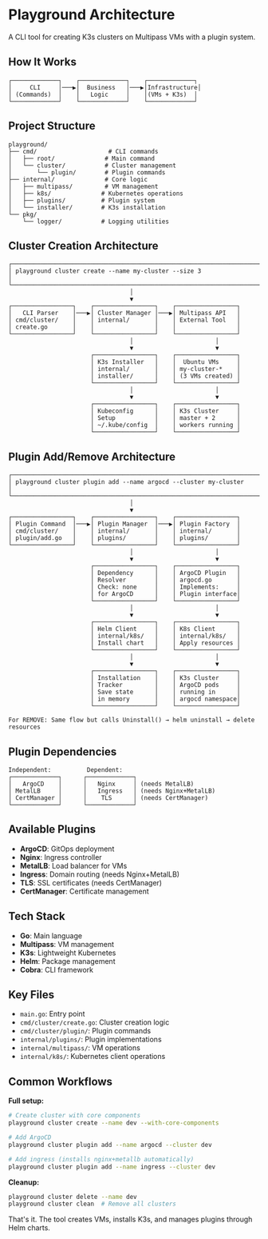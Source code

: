 # Playground Architecture

A CLI tool for creating K3s clusters on Multipass VMs with a plugin system.

## How It Works

```
┌─────────────┐    ┌─────────────┐    ┌─────────────┐
│     CLI     │───▶│  Business   │───▶│Infrastructure│
│ (Commands)  │    │   Logic     │    │(VMs + K3s)  │
└─────────────┘    └─────────────┘    └─────────────┘
```

## Project Structure

```
playground/
├── cmd/                    # CLI commands
│   ├── root/              # Main command
│   └── cluster/           # Cluster management
│       └── plugin/        # Plugin commands
├── internal/              # Core logic
│   ├── multipass/         # VM management
│   ├── k8s/              # Kubernetes operations
│   ├── plugins/          # Plugin system
│   └── installer/        # K3s installation
└── pkg/
    └── logger/           # Logging utilities
```

## Cluster Creation Architecture

```
┌─────────────────────────────────────────────────────────────────────────┐
│ playground cluster create --name my-cluster --size 3                   │
└─────────────────────────────────────────────────────────────────────────┘
                                  │
                                  ▼
┌─────────────────┐    ┌─────────────────┐    ┌─────────────────┐
│   CLI Parser    │───▶│ Cluster Manager │───▶│ Multipass API   │
│ cmd/cluster/    │    │ internal/       │    │ External Tool   │
│ create.go       │    │                 │    │                 │
└─────────────────┘    └─────────────────┘    └─────────────────┘
                                  │                       │
                                  ▼                       ▼
                       ┌─────────────────┐    ┌─────────────────┐
                       │ K3s Installer   │    │  Ubuntu VMs     │
                       │ internal/       │    │ my-cluster-*    │
                       │ installer/      │    │ (3 VMs created) │
                       └─────────────────┘    └─────────────────┘
                                  │                       │
                                  ▼                       ▼
                       ┌─────────────────┐    ┌─────────────────┐
                       │ Kubeconfig      │    │ K3s Cluster     │
                       │ Setup           │    │ master + 2      │
                       │ ~/.kube/config  │    │ workers running │
                       └─────────────────┘    └─────────────────┘
```

## Plugin Add/Remove Architecture

```
┌─────────────────────────────────────────────────────────────────────────┐
│ playground cluster plugin add --name argocd --cluster my-cluster       │
└─────────────────────────────────────────────────────────────────────────┘
                                  │
                                  ▼
┌─────────────────┐    ┌─────────────────┐    ┌─────────────────┐
│ Plugin Command  │───▶│ Plugin Manager  │───▶│ Plugin Factory  │
│ cmd/cluster/    │    │ internal/       │    │ internal/       │
│ plugin/add.go   │    │ plugins/        │    │ plugins/        │
└─────────────────┘    └─────────────────┘    └─────────────────┘
                                  │                       │
                                  ▼                       ▼
                       ┌─────────────────┐    ┌─────────────────┐
                       │ Dependency      │    │ ArgoCD Plugin   │
                       │ Resolver        │    │ argocd.go       │
                       │ Check: none     │    │ Implements:     │
                       │ for ArgoCD      │    │ Plugin interface│
                       └─────────────────┘    └─────────────────┘
                                  │                       │
                                  ▼                       ▼
                       ┌─────────────────┐    ┌─────────────────┐
                       │ Helm Client     │    │ K8s Client      │
                       │ internal/k8s/   │    │ internal/k8s/   │
                       │ Install chart   │    │ Apply resources │
                       └─────────────────┘    └─────────────────┘
                                  │                       │
                                  ▼                       ▼
                       ┌─────────────────┐    ┌─────────────────┐
                       │ Installation    │    │ K3s Cluster     │
                       │ Tracker         │    │ ArgoCD pods     │
                       │ Save state      │    │ running in      │
                       │ in memory       │    │ argocd namespace│
                       └─────────────────┘    └─────────────────┘

For REMOVE: Same flow but calls Uninstall() → helm uninstall → delete resources
```

## Plugin Dependencies

```
Independent:          Dependent:
┌─────────────┐      ┌─────────────┐
│   ArgoCD    │      │   Nginx     │ (needs MetalLB)
│ MetalLB     │      │   Ingress   │ (needs Nginx+MetalLB)
│ CertManager │      │    TLS      │ (needs CertManager)
└─────────────┘      └─────────────┘
```

## Available Plugins

- **ArgoCD**: GitOps deployment
- **Nginx**: Ingress controller
- **MetalLB**: Load balancer for VMs
- **Ingress**: Domain routing (needs Nginx+MetalLB)
- **TLS**: SSL certificates (needs CertManager)
- **CertManager**: Certificate management

## Tech Stack

- **Go**: Main language
- **Multipass**: VM management
- **K3s**: Lightweight Kubernetes
- **Helm**: Package management
- **Cobra**: CLI framework

## Key Files

- `main.go`: Entry point
- `cmd/cluster/create.go`: Cluster creation logic
- `cmd/cluster/plugin/`: Plugin commands
- `internal/plugins/`: Plugin implementations
- `internal/multipass/`: VM operations
- `internal/k8s/`: Kubernetes client operations

## Common Workflows

**Full setup:**
```bash
# Create cluster with core components
playground cluster create --name dev --with-core-components

# Add ArgoCD
playground cluster plugin add --name argocd --cluster dev

# Add ingress (installs nginx+metallb automatically)
playground cluster plugin add --name ingress --cluster dev
```

**Cleanup:**
```bash
playground cluster delete --name dev
playground cluster clean  # Remove all clusters
```

That's it. The tool creates VMs, installs K3s, and manages plugins through Helm charts. 